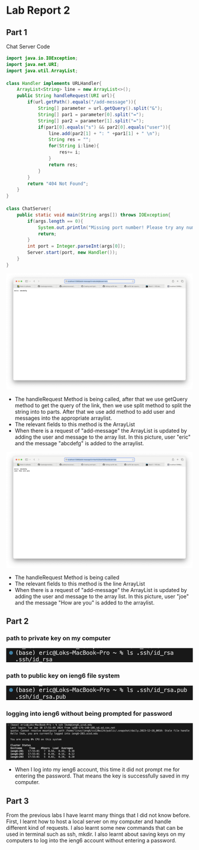 # Lab Report 2
## Part 1
Chat Server Code
```java
import java.io.IOException;
import java.net.URI;
import java.util.ArrayList;

class Handler implements URLHandler{
    ArrayList<String> line = new ArrayList<>();
    public String handleRequest(URI url){
        if(url.getPath().equals("/add-message")){
            String[] parameter = url.getQuery().split("&");
            String[] par1 = parameter[0].split("=");
            String[] par2 = parameter[1].split("=");
            if(par1[0].equals("s") && par2[0].equals("user")){
                line.add(par2[1] + ": " +par1[1] + " \n");
                String res = "";
                for(String i:line){
                    res+= i;
                }
                return res;
            }
        }
        return "404 Not Found";
    }
}

class ChatServer{
    public static void main(String args[]) throws IOException{
        if(args.length == 0){
            System.out.println("Missing port number! Please try any number between 1024 to 49151");
            return;
        }
        int port = Integer.parseInt(args[0]);
        Server.start(port, new Handler());
    }
}
```
![Image](ser1.png)
* The handleRequest Method is being called, after that we use getQuery method to get the query of the link, then we use split method to split the string into to parts. After that we use add method to add user and messages into the appropriate arraylist.
* The relevant fields to this method is the ArrayList
* When there is a request of "add-message" the ArrayList is updated by adding the user and message to the array list. In this picture, user "eric" and the message "abcdefg" is added to the arraylist.

![Image](ser2.png)
* The handleRequest Method is being called
* The relevant fields to this method is the line ArrayList
* When there is a request of "add-message" the ArrayList is updated by adding the user and message to the array list. In this picture, user "joe" and the message "How are you" is added to the arraylist.

## Part 2
### path to private key on my computer
![Image](prikey.png)
### path to public key on ieng6 file system
![Image](pubkey.png)
### logging into ieng6 without being prompted for password
![Image](login.png)
* When I log into my ieng6 account, this time it did not prompt me for entering the password. That means the key is successfully saved in my computer.

## Part 3
From the previous labs I have learnt many things that I did not know before. First, I learnt how to host a local server on my computer and handle different kind of requests. I also learnt some new commands that can be used in terminal such as ssh, mkdir. I also learnt about saving keys on my computers to log into the ieng6 account without entering a password.
